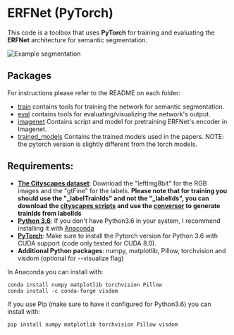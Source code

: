 # ERFNet (PyTorch)

This code is a toolbox that uses **PyTorch** for training and evaluating the **ERFNet** architecture for semantic segmentation.

![Example segmentation](example_segmentation.png?raw=true "Example segmentation")

## Packages
For instructions please refer to the README on each folder:

* [train](train) contains tools for training the network for semantic segmentation.
* [eval](eval) contains tools for evaluating/visualizing the network's output.
* [imagenet](imagenet) Contains script and model for pretraining ERFNet's encoder in Imagenet.
* [trained_models](trained_models) Contains the trained models used in the papers. NOTE: the pytorch version is slightly different from the torch models.

## Requirements:

* [**The Cityscapes dataset**](https://www.cityscapes-dataset.com/): Download the "leftImg8bit" for the RGB images and the "gtFine" for the labels. **Please note that for training you should use the "_labelTrainIds" and not the "_labelIds", you can download the [cityscapes scripts](https://github.com/mcordts/cityscapesScripts) and use the [conversor](https://github.com/mcordts/cityscapesScripts/blob/master/cityscapesscripts/preparation/createTrainIdLabelImgs.py) to generate trainIds from labelIds**
* [**Python 3.6**](https://www.python.org/): If you don't have Python3.6 in your system, I recommend installing it with [Anaconda](https://www.anaconda.com/download/#linux)
* [**PyTorch**](http://pytorch.org/): Make sure to install the Pytorch version for Python 3.6 with CUDA support (code only tested for CUDA 8.0). 
* **Additional Python packages**: numpy, matplotlib, Pillow, torchvision and visdom (optional for --visualize flag)

In Anaconda you can install with:
```
conda install numpy matplotlib torchvision Pillow
conda install -c conda-forge visdom
```

If you use Pip (make sure to have it configured for Python3.6) you can install with: 

```
pip install numpy matplotlib torchvision Pillow visdom
```
